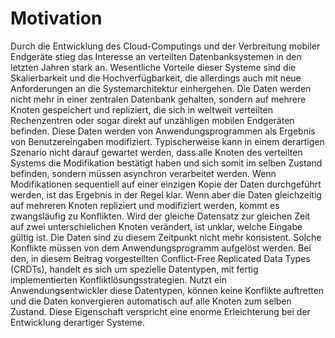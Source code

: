 # Motivation

Durch die Entwicklung des Cloud-Computings und der Verbreitung mobiler Endgeräte stieg das Interesse an verteilten Datenbanksystemen in den letzten Jahren stark an. Wesentliche Vorteile dieser Systeme sind die Skalierbarkeit und die Hochverfügbarkeit, die allerdings auch mit neue Anforderungen an die Systemarchitektur einhergehen. Die Daten werden nicht mehr in einer zentralen Datenbank gehalten, sondern  auf mehrere Knoten gespeichert und repliziert, die sich in weltweit verteilten Rechenzentren oder sogar direkt auf unzähligen mobilen Endgeräten befinden. Diese Daten werden von Anwendungsprogrammen als Ergebnis von Benutzereingaben modifiziert. Typischerweise kann in einem derartigen Szenario nicht darauf gewartet werden, dass alle Knoten des verteilten Systems die Modifikation bestätigt haben und sich somit im selben Zustand befinden, sondern müssen asynchron verarbeitet werden. Wenn Modifikationen sequentiell auf einer einzigen Kopie der Daten durchgeführt werden, ist das Ergebnis in der Regel klar. Wenn aber die Daten gleichzeitig auf mehreren Knoten repliziert und modifiziert werden, kommt es zwangsläufig zu Konflikten. Wird der gleiche Datensatz zur gleichen Zeit auf zwei unterschielichen Knoten verändert, ist unklar, welche Eingabe gültig ist. Die Daten sind zu diesem Zeitpunkt nicht mehr konsistent. Solche Konflikte müssen von dem Anwendungsprogramm aufgelöst werden. Bei den, in diesem Beitrag vorgestellten Conflict-Free Replicated Data Types (CRDTs), handelt es sich um spezielle Datentypen, mit fertig implementierten Konfliktlösungsstrategien. Nutzt ein Anwendungsentwickler diese Datentypen, können keine Konflikte auftretten und die Daten konvergieren automatisch auf alle Knoten zum selben Zustand. Diese Eigenschaft verspricht eine enorme Erleichterung bei der Entwicklung derartiger Systeme.
